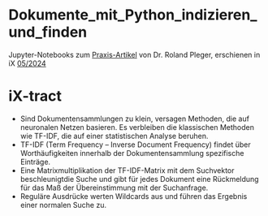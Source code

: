 # Dokumente_mit_Python_indizieren_und_finden
Jupyter-Notebooks zum [Praxis-Artikel](https://www.heise.de/select/ix/2024/5/2401814023664104544) von Dr. Roland Pleger, erschienen in iX [05/2024](https://www.heise.de/select/ix/2024/5)

# iX-tract
- Sind Dokumentensammlungen zu klein, versagen Methoden, die auf neuronalen Netzen basieren. Es verbleiben die klassischen Methoden wie TF-IDF, die auf einer statistischen Analyse beruhen.
- TF-IDF (Term Frequency – Inverse Document Frequency) findet über Worthäufigkeiten innerhalb der Dokumentensammlung spezifische Einträge.
- Eine Matrixmultiplikation der TF-IDF-Matrix mit dem Suchvektor beschleunigtdie Suche und gibt für jedes Dokument eine Rückmeldung für das Maß der Übereinstimmung mit der Suchanfrage.
- Reguläre Ausdrücke werten Wildcards aus und führen das Ergebnis einer normalen Suche zu.
